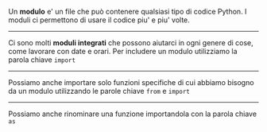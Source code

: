 Un __modulo__ e' un file che può contenere qualsiasi tipo di codice Python.
I moduli ci permettono di usare il codice piu' e piu' volte.

---

Ci sono molti __moduli integrati__ che possono aiutarci in ogni genere di cose, come lavorare con date e orari.
Per includere un modulo utilizziamo la parola chiave `import`

---

Possiamo anche importare solo funzioni specifiche di cui abbiamo bisogno da un modulo utilizzando le parole chiave `from` e `import`

---

Possiamo anche rinominare una funzione importandola con la parola chiave `as`
